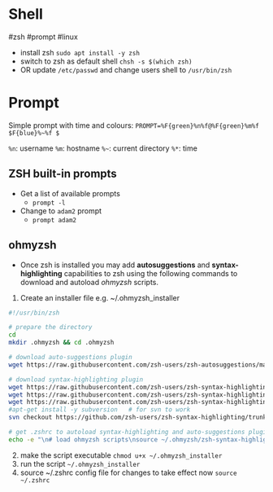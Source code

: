 # Shell
#zsh #prompt #linux
- install zsh
`sudo apt install -y zsh`
- switch to zsh as default shell
`chsh -s $(which zsh)` 
- OR update `/etc/passwd` and change users shell to `/usr/bin/zsh`

# Prompt
Simple prompt with time and colours:
`PROMPT=%F{green}%n%f@%F{green}%m%f $F{blue}%~%f $`

`%n`: username
`%m`: hostname
`%~`: current directory
`%*`: time

## ZSH built-in prompts
- Get a list of available prompts
	- `prompt -l`
- Change to `adam2` prompt
	- `prompt adam2`
## ohmyzsh
- Once zsh is installed you may add **autosuggestions** and **syntax-highlighting** capabilities to zsh using the following commands to download and autoload *ohmyzsh* scripts.
1) Create an installer file e.g. ~/.ohmyzsh_installer
```sh
#!/usr/bin/zsh

# prepare the directory
cd
mkdir .ohmyzsh && cd .ohmyzsh

# download auto-suggestions plugin
wget https://raw.githubusercontent.com/zsh-users/zsh-autosuggestions/master/zsh-autosuggestions.zsh --no-check-certificate

# download syntax-highlighting plugin
wget https://raw.githubusercontent.com/zsh-users/zsh-syntax-highlighting/master/zsh-syntax-highlighting.zsh --no-check-certificate
wget https://raw.githubusercontent.com/zsh-users/zsh-syntax-highlighting/master/.version --no-check-certificate
wget https://raw.githubusercontent.com/zsh-users/zsh-syntax-highlighting/master/.revision-hash --no-check-certificate
#apt-get install -y subversion   # for svn to work
svn checkout https://github.com/zsh-users/zsh-syntax-highlighting/trunk/highlighters

# get .zshrc to autoload syntax-highlighting and auto-suggestions plugins
echo -e "\n# load ohmyzsh scripts\nsource ~/.ohmyzsh/zsh-syntax-highlighting.zsh\nsource ~/.ohmyzsh/zsh-autosuggestions.zsh" >> ~/.zshrc
```
2) make the script executable     `chmod u+x ~/.ohmyzsh_installer`
3) run the script       `~/.ohmyzsh_installer`
4) source ~/.zshrc config file for changes to take effect now       `source ~/.zshrc`
